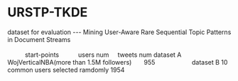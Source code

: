 # URSTP-TKDE
dataset for evaluation --- Mining User-Aware Rare Sequential Topic Patterns in Document Streams<br /><br />
&nbsp;&nbsp;&nbsp;&nbsp;&nbsp;&nbsp;&nbsp;&nbsp;&nbsp;&nbsp;start-points&nbsp;&nbsp;&nbsp;&nbsp;&nbsp;&nbsp;&nbsp;&nbsp;&nbsp;&nbsp;  users num&nbsp;&nbsp;&nbsp;&nbsp;&nbsp;tweets num
dataset A    &nbsp;
WojVerticalNBA(more than 1.5M followers)       955                    
dataset B    10 common users selected ramdomly              1954
